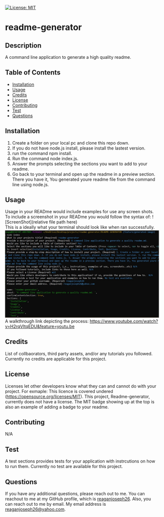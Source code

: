 [![License: MIT](https://img.shields.io/badge/License-MIT-yellow.svg)]()

  # readme-generator 

  ## Description
  A command line application to generate a high quality readme.

  ## Table of Contents
  * [Installation](#installation)
  * [Usage](#usage)
  * [Credits](#credits)
  * [License](#license)
  * [Contributing](#Contributing)
  * [Test](#test)
  * [Questions](#questions)
  

  ## Installation
  1. Create a folder on your local pc and clone this repo down. 
  2. If you do not have node.js install, please install the lastest version. 
  3. run the command npm install. 
  4. Run the command node index.js. 
  5. Answer the prompts selecting the sections you want to add to your readme. 
  6. Go back to your terminal and open up the readme in a preview section. There you have it, You generated youre readme file from the command line using node.js.

  ## Usage
  Usage in your READme would include examples for use any screen shots. To include a screenshot in your READme you would follow the syntax of: ![ScreenShot](relative file path here)
  </br>
  This is a ideally what your terminal should look like when ran successfully. 
  ![ScreenShot](./dist/images/terminalexample.jpg)
  </br>
  A walkthrough link depicting the process: https://www.youtube.com/watch?v=H2rqVItqEDU&feature=youtu.be


  ## Credits
  List of collbaorators, third party assets, and/or any tutorials you followed.  
  Currently no credits are applicable for this project. 

  ## License
  Licenses let other developers know what they can and cannot do with your project. 
  For exmaple: This licence is covered undered (https://opensource.org/licenses/MIT).
  This project, Readme-generator, currently does not have a license. The MIT badge showing up at the top is also an example of adding a badge to your readme.
  

  ## Contributing 
  N/A

  ## Test
  A test sections provides tests for your application with instrcutions on how to run them.
  Currently no test are available for this project. 

  ## Questions
  If you have any additional questions, please reach out to me. 
  You can reachout to me at my GitHub profile, which is [reaganjoseph26](https://github.com/reaganjoseph26).
  Also, you can reach out to me by email. My email address is reaganjoseph26@yahoo.com. 
  